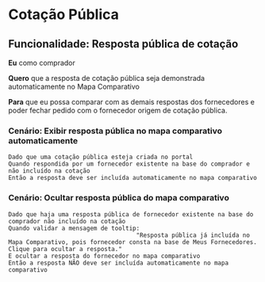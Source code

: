 # Cotação Pública

## Funcionalidade: Resposta pública de cotação

**Eu** como comprador

**Quero** que a resposta de cotação pública seja demonstrada automaticamente no Mapa Comparativo

**Para** que eu possa comparar com as demais respostas dos fornecedores e poder fechar pedido com o fornecedor origem de cotação pública.

### Cenário: Exibir resposta pública no mapa comparativo automaticamente

    Dado que uma cotação pública esteja criada no portal
    Quando respondida por um fornecedor existente na base do comprador e não incluído na cotação
    Então a resposta deve ser incluída automaticamente no mapa comparativo
    
### Cenário: Ocultar resposta pública do mapa comparativo

    Dado que haja uma resposta pública de fornecedor existente na base do comprador não incluído na cotação
    Quando validar a mensagem de tooltip:
                                        "Resposta pública já incluída no Mapa Comparativo, pois fornecedor consta na base de Meus Fornecedores. Clique para ocultar a resposta."
    E ocultar a resposta do fornecedor no mapa comparativo
    Então a resposta NÃO deve ser incluída automaticamente no mapa comparativo